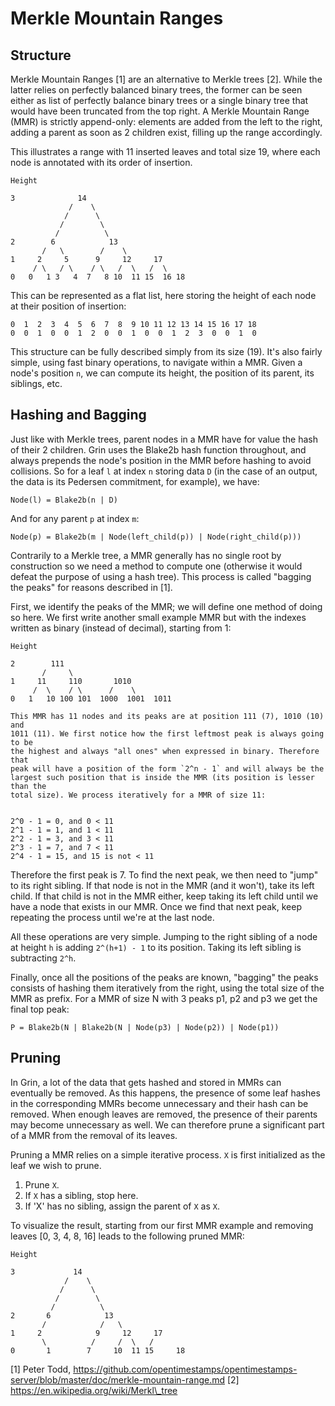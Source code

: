 # Merkle Mountain Ranges

## Structure

Merkle Mountain Ranges [1] are an alternative to Merkle trees [2]. While the
latter relies on perfectly balanced binary trees, the former can be seen
either as list of perfectly balance binary trees or a single binary tree that
would have been truncated from the top right. A Merkle Mountain Range (MMR) is
strictly append-only: elements are added from the left to the right, adding a
parent as soon as 2 children exist, filling up the range accordingly.

This illustrates a range with 11 inserted leaves and total size 19, where each
node is annotated with its order of insertion.

```
Height

3              14
             /    \
            /      \
           /        \
          /          \
2        6            13
       /   \        /    \
1     2     5      9     12     17
     / \   / \    / \   /  \   /  \
0   0   1 3   4  7   8 10  11 15  16 18
```

This can be represented as a flat list, here storing the height of each node
at their position of insertion:

```
0  1  2  3  4  5  6  7  8  9 10 11 12 13 14 15 16 17 18
0  0  1  0  0  1  2  0  0  1  0  0  1  2  3  0  0  1  0
```

This structure can be fully described simply from its size (19). It's also
fairly simple, using fast binary operations, to navigate within a MMR.
Given a node's position `n`, we can compute its height, the position of its
parent, its siblings, etc.

## Hashing and Bagging

Just like with Merkle trees, parent nodes in a MMR have for value the hash of
their 2 children. Grin uses the Blake2b hash function throughout, and always
prepends the node's position in the MMR before hashing to avoid collisions. So
for a leaf `l` at index `n` storing data `D` (in the case of an output, the
data is its Pedersen commitment, for example), we have:

```
Node(l) = Blake2b(n | D)
```

And for any parent `p` at index `m`:

```
Node(p) = Blake2b(m | Node(left_child(p)) | Node(right_child(p)))
```

Contrarily to a Merkle tree, a MMR generally has no single root by construction
so we need a method to compute one (otherwise it would defeat the purpose of
using a hash tree). This process is called "bagging the peaks" for reasons
described in [1].

First, we identify the peaks of the MMR; we will define one method of doing so
here. We first write another small example MMR but with the indexes written as
binary (instead of decimal), starting from 1:

```
Height

2        111
       /     \
1     11     110       1010
     /  \    / \      /    \
0   1   10 100 101  1000  1001  1011

This MMR has 11 nodes and its peaks are at position 111 (7), 1010 (10) and
1011 (11). We first notice how the first leftmost peak is always going to be
the highest and always "all ones" when expressed in binary. Therefore that
peak will have a position of the form `2^n - 1` and will always be the
largest such position that is inside the MMR (its position is lesser than the
total size). We process iteratively for a MMR of size 11:


2^0 - 1 = 0, and 0 < 11
2^1 - 1 = 1, and 1 < 11
2^2 - 1 = 3, and 3 < 11
2^3 - 1 = 7, and 7 < 11
2^4 - 1 = 15, and 15 is not < 11
```

Therefore the first peak is 7. To find the next peak, we then need to "jump" to
its right sibling. If that node is not in the MMR (and it won't), take its left
child. If that child is not in the MMR either, keep taking its left child
until we have a node that exists in our MMR. Once we find that next peak,
keep repeating the process until we're at the last node.

All these operations are very simple. Jumping to the right sibling of a node at
height `h` is adding `2^(h+1) - 1` to its position. Taking its left sibling is
subtracting `2^h`.

Finally, once all the positions of the peaks are known, "bagging" the peaks
consists of hashing them iteratively from the right, using the total size of
the MMR as prefix. For a MMR of size N with 3 peaks p1, p2 and p3 we get the
final top peak:

```
P = Blake2b(N | Blake2b(N | Node(p3) | Node(p2)) | Node(p1))
```

## Pruning

In Grin, a lot of the data that gets hashed and stored in MMRs can eventually
be removed. As this happens, the presence of some leaf hashes in the
corresponding MMRs become unnecessary and their hash can be removed. When
enough leaves are removed, the presence of their parents may become unnecessary
as well. We can therefore prune a significant part of a MMR from the removal of
its leaves.

Pruning a MMR relies on a simple iterative process. `X` is first initialized as
the leaf we wish to prune.

1. Prune `X`.
2. If `X` has a sibling, stop here.
3. If 'X' has no sibling, assign the parent of `X` as `X`.

To visualize the result, starting from our first MMR example and removing leaves
[0, 3, 4, 8, 16] leads to the following pruned MMR:

```
Height

3             14
            /    \
           /      \
          /        \
         /          \
2       6            13
       /            /   \
1     2            9     12     17
       \          /     /  \   /  
0       1        7     10  11 15     18
```

[1] Peter Todd, https://github.com/opentimestamps/opentimestamps-server/blob/master/doc/merkle-mountain-range.md
[2] https://en.wikipedia.org/wiki/Merkl\_tree
